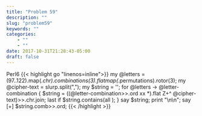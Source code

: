 ```yaml
---
title: "Problem 59"
description: ""
slug: "problem59"
keywords: ""
categories: 
    - ""
    - ""
date: 2017-10-31T21:28:43-05:00
draft: false
---
```

Perl6
{{< highlight go  "linenos=inline">}}
my @letters = (97..122).map(*.chr).combinations(3).flatmap(*.permutations).rotor(3);
my @cipher-text = slurp.split(",");
my $string = '';
for @letters -> @letter-combination {
    $string = ((@letter-combination>>.ord xx *).flat Z+^ @cipher-text)>>.chr.join;
    last if $string.contains(all <and can he be in was>);
} 
say $string; 
print "\n\n";
say [+] $string.comb>>.ord;
{{< /highlight >}}
